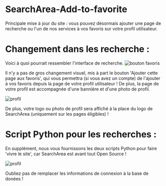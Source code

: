 # SearchArea-Add-to-favorite
Principale mise à jour du site : vous pouvez désormais ajouter une page de recherche ou l'un de nos services à vos favoris sur votre profil utilisateur.

# Changement dans les recherche :
Voici à quoi pourrait ressembler l'interface de recherche.
![bouton favoris](https://searcharea.ddns.net/imagegit.png)

Il n'y a pas de gros changement visuel, mis à part le bouton 'Ajouter cette page aux favoris', qui vous permettra (si vous avez un compte) de l'ajouter à vos favoris depuis la page de votre profil utilisateur !
De plus, la page de votre profil est accompagnée d'une bannière et d'une photo de profil.

![profil](https://searcharea.ddns.net/imagegit2.png)

De plus, votre logo ou photo de profil sera affiché à la place du logo de SearchArea (uniquement sur les pages éligibles) !

# Script Python pour les recherches :
En supplément, nous vous fournissons les deux scripts Python pour faire 'vivre le site', car SearchArea est avant tout Open Source !

![profil](https://searcharea.ddns.net/imagegit3.png)

Oubliez pas de remplacer les informations de connexion à la base de donées !
